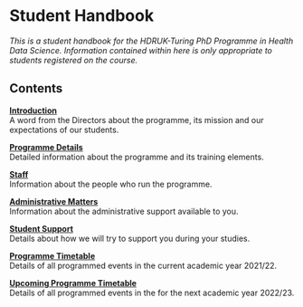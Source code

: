 # Student Handbook

*This is a student handbook for the HDRUK-Turing PhD Programme in Health Data Science. Information contained within here is only appropriate to students registered on the course.*


## Contents

[**Introduction**](course_docs/introduction.md)  
A word from the Directors about the programme, its mission and our expectations of our students.

[**Programme Details**](course_docs/programme/programme.md)  
Detailed information about the programme and its training elements.

[**Staff**](course_docs/staff.md)  
Information about the people who run the programme.

[**Administrative Matters**](course_docs/admin.md)  
Information about the administrative support available to you.

[**Student Support**](course_docs/support.md)  
Details about how we will try to support you during your studies.

[**Programme Timetable**](course_docs/timetable.md)  
Details of all programmed events in the current academic year 2021/22.

[**Upcoming Programme Timetable**](course_docs/timetable2223.md)  
Details of all programmed events in the for the next academic year 2022/23.
